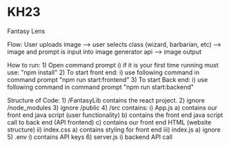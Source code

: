 # KH23

Fantasy Lens

Flow: 
User uploads image --> user selects class (wizard, barbarian, etc) --> image and prompt is input into image generator api --> image output


How to run: 
    1) Open command prompt
        i) if it is your first time running must use: 
            "npm install" 
    2) To start front end: 
        i) use following command in command prompt 
            "npm run start:frontend"
    3) To start Back end: 
        i) use following command in command prompt 
            "npm run start:backend" 
    

Structure of Code: 
    1) /FantasyLib contains the react project. 
    2) ignore /node_modules 
    3) ignore /public
    4) /src contains: 
        i) App.js
            a) contains our front end java script (user functionality)
            b) contains the front end java script call to back end (API frontend)
            c) contains our front end HTML (website structure)
        ii) index.css
            a) contains styling for front end 
        iii) index.js 
            a) ignore 
    5) .env 
        i) contains API keys 
    6) server.js 
        i) backend API call 